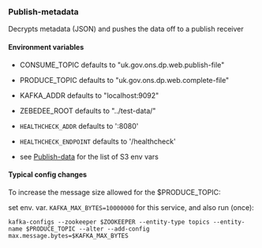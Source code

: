 ### Publish-metadata

Decrypts metadata (JSON) and pushes the data off to a publish receiver

#### Environment variables
* CONSUME_TOPIC defaults to "uk.gov.ons.dp.web.publish-file"
* PRODUCE_TOPIC defaults to "uk.gov.ons.dp.web.complete-file"
* KAFKA_ADDR defaults to "localhost:9092"
* ZEBEDEE_ROOT defaults to "../test-data/"

* `HEALTHCHECK_ADDR` defaults to ':8080'
* `HEALTHCHECK_ENDPOINT` defaults to '/healthcheck'

* see [Publish-data](publish-data/README.md) for the list of S3 env vars

#### Typical config changes

To increase the message size allowed for the $PRODUCE_TOPIC:

set env. var. `KAFKA_MAX_BYTES=10000000` for this service, and also run (once):

`kafka-configs --zookeeper $ZOOKEEPER --entity-type topics --entity-name $PRODUCE_TOPIC --alter --add-config max.message.bytes=$KAFKA_MAX_BYTES`
